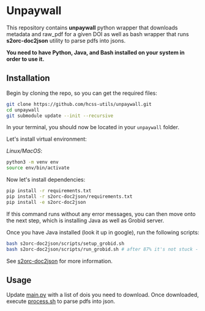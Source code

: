 # Unpaywall

This repository contains **unpaywall** python wrapper that 
downloads metadata and raw_pdf for a given DOI as well as bash wrapper that
runs **s2orc-doc2json** utility to parse pdfs into jsons. 

**You need to have Python, Java, and Bash installed on your system in order to use it.**

## Installation

Begin by cloning the repo, so you can get the required files:
```sh
git clone https://github.com/hcss-utils/unpaywall.git
cd unpaywall
git submodule update --init --recursive
```

In your terminal, you should now be located in your `unpaywall` folder. 

Let's install virtual environment: 

*Linux/MacOS*:
```sh
python3 -m venv env
source env/bin/activate
```

Now let's install dependencies:

```sh
pip install -r requirements.txt
pip install -r s2orc-doc2json/requirements.txt
pip install -e s2orc-doc2json
```

If this command runs without any error messages, you can then move onto the next step,
which is installing Java as well as Grobid server. 

Once you have Java installed (look it up in google), run the following scripts: 

```sh
bash s2orc-doc2json/scripts/setup_grobid.sh 
bash s2orc-doc2json/scripts/run_grobid.sh # after 87% it's not stuck - you could use grobid already
```

See [s2orc-doc2json](s2orc-doc2json/README.md) for more information.

## Usage

Update [main.py](main.py) with a list of dois you need to download. 
Once downloaded, execute [process.sh](process.sh) to parse pdfs into json.